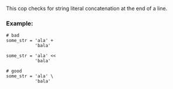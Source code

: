 This cop checks for string literal concatenation at
the end of a line.

### Example:

    # bad
    some_str = 'ala' +
               'bala'

    some_str = 'ala' <<
               'bala'

    # good
    some_str = 'ala' \
               'bala'

